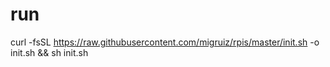 # run
curl -fsSL https://raw.githubusercontent.com/migruiz/rpis/master/init.sh -o init.sh && sh init.sh
